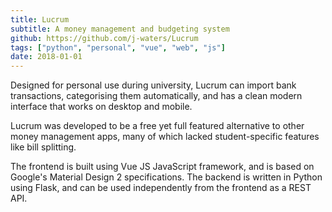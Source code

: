 ```yaml
---
title: Lucrum
subtitle: A money management and budgeting system
github: https://github.com/j-waters/Lucrum
tags: ["python", "personal", "vue", "web", "js"]
date: 2018-01-01
---
```


Designed for personal use during university, Lucrum can import bank transactions, categorising them automatically, and
has a clean modern interface that works on desktop and mobile.

Lucrum was developed to be a free yet full featured alternative to other money management apps, many of which lacked
student-specific features like bill splitting.

The frontend is built using Vue JS JavaScript framework, and is based on Google's Material Design 2 specifications. The
backend is written in Python using Flask, and can be used independently from the frontend as a REST API. 

